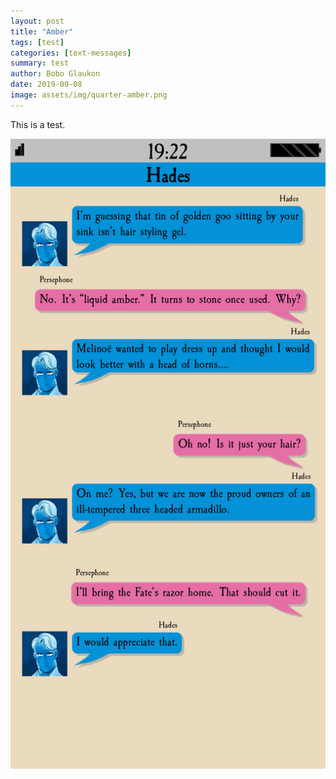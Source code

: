 ```yaml
---
layout: post
title: "Amber"
tags: [test]
categories: [text-messages]
summary: test
author: Bobo Glaukon
date: 2019-09-08
image: assets/img/quarter-amber.png
---
```


This is a test.

![Test](/assets/img/amber.png)


